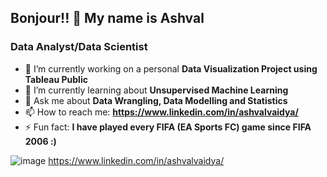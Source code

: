 ## Bonjour!! 👋 My name is Ashval 

### Data Analyst/Data Scientist


- 🔭 I’m currently working on a personal **Data Visualization Project using Tableau Public**
- 🌱 I’m currently learning about **Unsupervised Machine Learning**
- 💬 Ask me about **Data Wrangling, Data Modelling and Statistics**
- 📫 How to reach me: **https://www.linkedin.com/in/ashvalvaidya/**
- ⚡ Fun fact: **I have played every FIFA (EA Sports FC) game since FIFA 2006 :)**

![image](https://github.com/vaidya-ashval/vaidya-ashval/assets/119542733/c3c536d5-29fb-4010-93cb-37a19aef3e56)
https://www.linkedin.com/in/ashvalvaidya/



<!--
**vaidya-ashval/vaidya-ashval** is a ✨ _special_ ✨ repository because its `README.md` (this file) appears on your GitHub profile.

Here are some ideas to get you started:


-->
